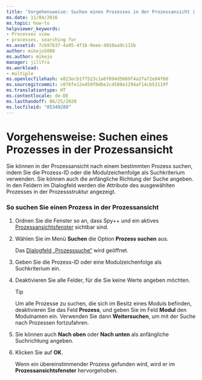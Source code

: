 ```yaml
---
title: 'Vorgehensweise: Suchen eines Prozesses in der Prozessansicht | Microsoft-Dokumentation'
ms.date: 11/04/2016
ms.topic: how-to
helpviewer_keywords:
- Processes view
- processes, searching for
ms.assetid: 7cb97b37-4a95-4f1b-9eee-4910aa9c115b
author: mikejo5000
ms.author: mikejo
manager: jillfra
ms.workload:
- multiple
ms.openlocfilehash: e823ecb1f7523c1a6f094d5669f4a37a72e84f60
ms.sourcegitcommit: c076fe12e459f0dbe2cd508e1294af14cb53119f
ms.translationtype: HT
ms.contentlocale: de-DE
ms.lasthandoff: 06/25/2020
ms.locfileid: "85349288"
---
```

# <a name="how-to-search-for-a-process-in-processes-view"></a>Vorgehensweise: Suchen eines Prozesses in der Prozessansicht
Sie können in der Prozessansicht nach einem bestimmten Prozess suchen, indem Sie die Prozess-ID oder die Modulzeichenfolge als Suchkriterium verwenden. Sie können auch die anfängliche Richtung der Suche angeben. In den Feldern im Dialogfeld werden die Attribute des ausgewählten Prozesses in der Prozessstruktur angezeigt.

### <a name="to-search-for-a-process-in-processes-view"></a>So suchen Sie einen Prozess in der Prozessansicht

1. Ordnen Sie die Fenster so an, dass Spy++ und ein aktives [Prozessansichtsfenster](../debugger/processes-view.md) sichtbar sind.

2. Wählen Sie im Menü **Suchen** die Option **Prozess suchen** aus.

    Das [Dialogfeld „Prozesssuche“](../debugger/process-search-dialog-box.md) wird geöffnet.

3. Geben Sie die Prozess-ID oder eine Modulzeichenfolge als Suchkriterium ein.

4. Deaktivieren Sie alle Felder, für die Sie keine Werte angeben möchten.

   > [!TIP]
   > Um alle Prozesse zu suchen, die sich im Besitz eines Moduls befinden, deaktivieren Sie das Feld **Prozess**, und geben Sie im Feld **Modul** den Modulnamen ein. Verwenden Sie dann **Weitersuchen**, um mit der Suche nach Prozessen fortzufahren.

5. Sie können auch **Nach oben** oder **Nach unten** als anfängliche Suchrichtung angeben.

6. Klicken Sie auf **OK**.

   Wenn ein übereinstimmender Prozess gefunden wird, wird er im **Prozessansichtsfenster** hervorgehoben.